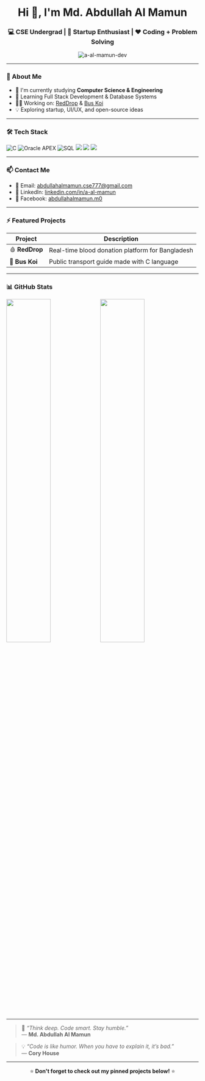<h1 align="center">Hi 👋, I'm Md. Abdullah Al Mamun</h1>
<h3 align="center">💻 CSE Undergrad | 🚀 Startup Enthusiast | ❤️ Coding + Problem Solving</h3>

<p align="center">
  <img src="https://komarev.com/ghpvc/?username=a-al-mamun-dev&label=Profile%20views&color=0e75b6&style=flat" alt="a-al-mamun-dev" />
</p>

---

### 🚀 About Me
- 🧠 I'm currently studying **Computer Science & Engineering**
- 🌱 Learning Full Stack Development & Database Systems
- 👨‍💻 Working on: [RedDrop](#) & [Bus Koi](#)
- 💡 Exploring startup, UI/UX, and open-source ideas

---

### 🛠️ Tech Stack

<p align="left">
  <img src="https://img.shields.io/badge/C-blue?style=flat&logo=c" alt="C" />
  <img src="https://img.shields.io/badge/Oracle-Apex-red?style=flat&logo=oracle" alt="Oracle APEX" />
  <img src="https://img.shields.io/badge/SQL-orange?style=flat&logo=sqlite" alt="SQL" />
  <img src="https://img.shields.io/badge/GitHub-181717?style=flat&logo=github&logoColor=white" />
  <img src="https://img.shields.io/badge/Canva-00C4CC?style=flat&logo=canva&logoColor=white" />
  <img src="https://img.shields.io/badge/Figma-F24E1E?style=flat&logo=figma&logoColor=white" />
</p>

---

### 📫 Contact Me

- 📧 Email: [abdullahalmamun.cse777@gmail.com](mailto:abdullahalmamun.cse777@gmail.com)
- 🔗 LinkedIn: [linkedin.com/in/a-al-mamun](https://www.linkedin.com/in/a-al-mamun)
- 📘 Facebook: [abdullahalmamun.m0](https://facebook.com/abdullahalmamun.m0)

---

### ⚡ Featured Projects

| Project | Description |
|--------|-------------|
| 🩸 **RedDrop** | Real-time blood donation platform for Bangladesh |
| 🚌 **Bus Koi** | Public transport guide made with C language |

---

### 📊 GitHub Stats

<p align="left">
  <img src="https://github-readme-stats.vercel.app/api?username=a-al-mamun-dev&show_icons=true&theme=tokyonight" width="48%" />
  <img src="https://github-readme-stats.vercel.app/api/top-langs/?username=a-al-mamun-dev&layout=compact&theme=tokyonight" width="48%" />
</p>

---

> 💬 *“Think deep. Code smart. Stay humble.”*  
> — **Md. Abdullah Al Mamun**

> 💡 *“Code is like humor. When you have to explain it, it’s bad.”*  
> — **Cory House**

---

<p align="center">
  ⭐ <strong>Don't forget to check out my pinned projects below!</strong> ⭐
</p>
